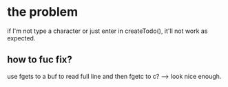 # the problem
if I'm not type a character or just enter in createTodo(), it'll not work as expected.

## how to **fuc** fix?
use fgets to a buf to read full line and then fgetc to c? --> look nice enough.
